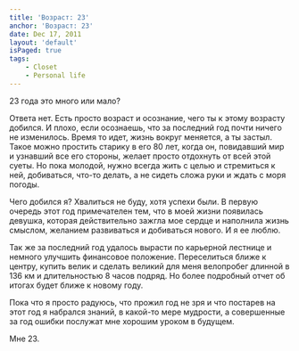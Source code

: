 ```yaml
---
title: 'Возраст: 23'
anchor: 'Возраст: 23'
date: Dec 17, 2011
layout: 'default'
isPaged: true
tags:
    - Closet
    - Personal life
---
```


23 года это много или мало?

Ответа нет. Есть просто возраст и осознание, чего ты к этому возрасту добился. И плохо, если осознаешь, что за последний год почти ничего не изменилось. Время то идет, жизнь вокруг меняется, а ты застыл. Такое можно простить старику в его 80 лет, когда он, повидавший мир и узнавший все его стороны, желает просто отдохнуть от всей этой суеты. Но пока молодой, нужно всегда жить с целью и стремиться к ней, добиваться, что-то делать, а не сидеть сложа руки и ждать с моря погоды.

<!-- cut -->

Чего добился я? Хвалиться не буду, хотя успехи были. В первую очередь этот год примечателен тем, что в моей жизни появилась девушка, которая действительно зажгла мое сердце и наполнила жизнь смыслом, желанием развиваться и добиваться нового. И я ее люблю.

Так же за последний год удалось вырасти по карьерной лестнице и немного улучшить финансовое положение. Переселиться ближе к центру, купить велик и сделать великий для меня велопробег длинной в 136 км и длительностью 8 часов подряд. Но более подробный отчет об итогах будет ближе к новому году.

Пока что я просто радуюсь, что прожил год не зря и что постарев на этот год я набрался знаний, в какой-то мере мудрости, а совершенные за год ошибки послужат мне хорошим уроком в будущем.

Мне 23.